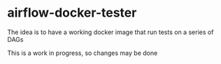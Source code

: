 # airflow-docker-tester
The idea is to have a working docker image that run tests on a series of DAGs

This is a work in progress, so changes may be done
